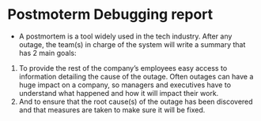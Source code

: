 # Postmoterm Debugging report
- A postmortem is a tool widely used in the tech industry. After any outage, the team(s) in charge of the system will write a summary that has 2 main goals:

1. To provide the rest of the company’s employees easy access to information detailing the cause of the outage. Often outages can have a huge impact on a company, so managers and executives have to understand what happened and how it will impact their work.
2. And to ensure that the root cause(s) of the outage has been discovered and that measures are taken to make sure it will be fixed.
